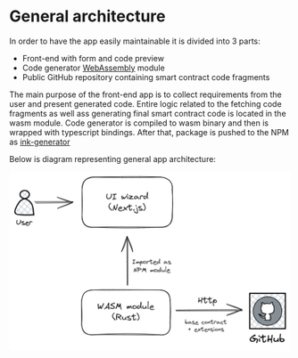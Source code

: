 # General architecture

In order to have the app easily maintainable it is divided into 3 parts:

* Front-end with form and code preview
* Code generator [WebAssembly](https://webassembly.org/) module
* Public GitHub repository containing smart contract code fragments

The main purpose of the front-end app is to collect requirements from the user and present generated code. Entire logic related to the fetching code fragments as well ass generating final smart contract code is located in the wasm module.
Code generator is compiled to wasm binary and then is wrapped with typescript bindings. 
After that, package is pushed to the NPM as [ink-generator](https://www.npmjs.com/package/ink-generator)

Below is diagram representing general app architecture:

![general architecture](../img/general-arch-img1.png)